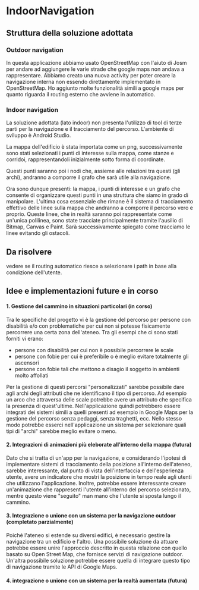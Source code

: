 ﻿# IndoorNavigation

## Struttura della soluzione adottata

### Outdoor navigation

In questa applicazione abbiamo usato OpenStreetMap con l'aiuto di Josm per andare ad aggiungere le varie strade che google maps non andava a rappresentare.
Abbiamo creato una nuova activity per poter creare la navigazione interna non essendo direttamente implementato in OpenStreetMap.
Ho aggiunto molte funzionalità simili a google maps per quanto riguarda il routing esterno che avviene in automatico.

### Indoor navigation

La soluzione adottata (lato indoor) non presenta l'utilizzo di tool di terze parti per la navigazione e il tracciamento del percorso.
L'ambiente di sviluppo è Android Studio.

La mappa dell'edificio è stata importata come un png, successivamente sono stati selezionati i punti di interesse sulla mappa, come stanze e corridoi, rappresentandoli inizialmente sotto forma di coordinate.

Questi punti saranno poi i nodi che, assieme alle relazioni tra questi (gli archi), andranno a comporre il grafo che sarà utile alla navigazione.

Ora sono dunque presenti: la mappa, i punti di interesse e un grafo che consente di organizzare questi punti in una struttura che siamo in grado di manipolare. L'ultima cosa essenziale che rimane è il sistema di tracciamento effettivo delle linee sulla mappa che andranno a comporre il percorso vero e proprio.
Queste linee, che in realtà saranno poi rappresentate come un'unica polilinea, sono state tracciate principalmente tramite l'ausilio di Bitmap, Canvas e Paint. Sarà successivamente spiegato come tracciamo le linee evitando gli ostacoli.

## Da risolvere

vedere se il routing automatico riesce a selezionare i path in base alla condizione dell'utente.

## Idee e implementazioni future e in corso

#### 1. Gestione del cammino in situazioni particolari (in corso)

Tra le specifiche del progetto vi è la gestione del percorso per persone con disabilità e/o con problematiche per cui non si potesse fisicamente percorrere una certa zona dell'ateneo. Tra gli esempi che ci sono stati forniti vi erano:

* persone con disabilità per cui non è possibile percorrere le scale
* persone con fobie per cui è preferibile o è meglio evitare totalmente gli ascensori
* persone con fobie tali che mettono a disagio il soggetto in ambienti molto affollati

Per la gestione di questi percorsi "personalizzati" sarebbe possibile dare agli archi degli attributi che ne identificano il tipo di percorso. Ad esempio un arco che attraversa delle scale potrebbe avere un attributo che specifica la presenza di quest'ultime.
Nell'applicazione quindi potrebbero essere integrati dei sistemi simili a quelli presenti ad esempio in Google Maps per la gestione del percorso senza pedaggi, senza traghetti, ecc. Nello stesso modo potrebbe esserci nell'applicazione un sistema per selezionare quali tipi di "archi" sarebbe meglio evitare o meno.

#### 2. Integrazioni di animazioni più eleborate all'interno della mappa (futura)

Dato che si tratta di un'app per la navigazione, e considerando l'ipotesi di implementare sistemi di tracciamento della posizione all'interno dell'ateneo, sarebbe interessante, dal punto di vista dell'interfaccia e dell'esperienza utente, avere un indicatore che mostri la posizione in tempo reale agli utenti che utilizzano l'applicazione. Inoltre, potrebbe essere interessante creare un'animazione che rappresenti l'utente all'interno del percorso selezionato, mentre questo viene "seguito" man mano che l'utente si sposta lungo il cammino.

#### 3. Integrazione o unione con un sistema per la navigazione outdoor  (completato parzialmente)

Poiché l'ateneo si estende su diversi edifici, è necessario gestire la navigazione tra un edificio e l'altro. Una possibile soluzione da attuare potrebbe essere unire l'approccio descritto in questa relazione con quello basato su Open Street Map, che fornisce servizi di navigazione outdoor. 
Un'altra possibile soluzione potrebbe essere quella di integrare questo tipo di navigazione tramite le API di Google Maps.


#### 4. integrazione o unione con un sistema per la realtà aumentata (futura)

